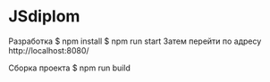 # JSdiplom

Разработка
$ npm install
$ npm run start
Затем перейти по адресу http://localhost:8080/

Сборка проекта
$ npm run build
